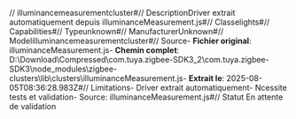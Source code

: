 // illuminancemeasurementcluster#// DescriptionDriver extrait automatiquement depuis illuminanceMeasurement.js#// Classelights#// Capabilities#// Typeunknown#// ManufacturerUnknown#// Modelilluminancemeasurementcluster#// Source- **Fichier original**: illuminanceMeasurement.js- **Chemin complet**: D:\Download\Compressed\com.tuya.zigbee-SDK3_2\com.tuya.zigbee-SDK3\node_modules\zigbee-clusters\lib\clusters\illuminanceMeasurement.js- **Extrait le**: 2025-08-05T08:36:28.983Z#// Limitations- Driver extrait automatiquement- Ncessite tests et validation- Source: illuminanceMeasurement.js#// Statut En attente de validation